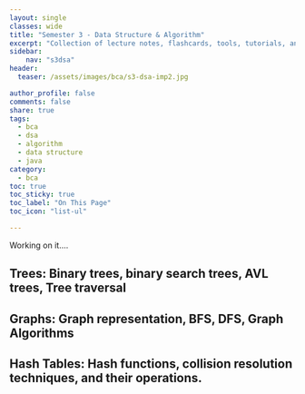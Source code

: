 ```yaml
---
layout: single
classes: wide
title: "Semester 3 - Data Structure & Algorithm"
excerpt: "Collection of lecture notes, flashcards, tools, tutorials, and other references."
sidebar:
    nav: "s3dsa"
header:
  teaser: /assets/images/bca/s3-dsa-imp2.jpg

author_profile: false
comments: false
share: true
tags:
  - bca
  - dsa
  - algorithm
  - data structure
  - java
category:
  - bca
toc: true
toc_sticky: true
toc_label: "On This Page"
toc_icon: "list-ul"

---
```


Working on it....


## Trees: Binary trees, binary search trees, AVL trees, Tree traversal

## Graphs: Graph representation, BFS, DFS, Graph Algorithms

## Hash Tables: Hash functions, collision resolution techniques, and their operations.